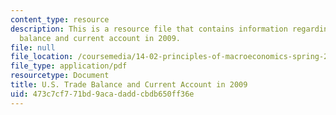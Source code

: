 ```yaml
---
content_type: resource
description: This is a resource file that contains information regarding U.S. trade
  balance and current account in 2009.
file: null
file_location: /coursemedia/14-02-principles-of-macroeconomics-spring-2014/473c7cf771bd9acadaddcbdb650ff36e_MIT14_02S14_current_account.pdf
file_type: application/pdf
resourcetype: Document
title: U.S. Trade Balance and Current Account in 2009
uid: 473c7cf7-71bd-9aca-dadd-cbdb650ff36e
---
```

